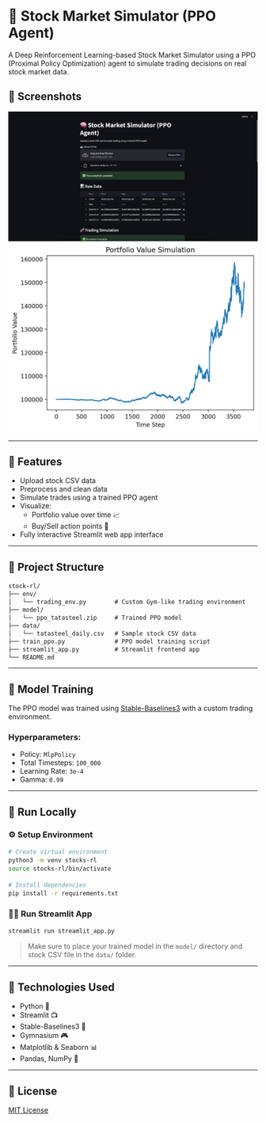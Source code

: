 
# 🧠 Stock Market Simulator (PPO Agent)

A Deep Reinforcement Learning-based Stock Market Simulator using a PPO (Proximal Policy Optimization) agent to simulate trading decisions on real stock market data.

## 📸 Screenshots

![App Screenshot 1](image.png)
![App Screenshot 2](3be9b15d01ac7c0e2f75d0713801c85cbcca9364337afc81f9d5bac7.png)

---

## 🚀 Features

- Upload stock CSV data
- Preprocess and clean data
- Simulate trades using a trained PPO agent
- Visualize:
  - Portfolio value over time 📈
  - Buy/Sell action points 📍
- Fully interactive Streamlit web app interface

---

## 📂 Project Structure

```
stock-rl/
├── env/
│   └── trading_env.py        # Custom Gym-like trading environment
├── model/
│   └── ppo_tatasteel.zip     # Trained PPO model
├── data/
│   └── tatasteel_daily.csv   # Sample stock CSV data
├── train_ppo.py              # PPO model training script
├── streamlit_app.py          # Streamlit frontend app
└── README.md
```

---

## 🧠 Model Training

The PPO model was trained using [Stable-Baselines3](https://github.com/DLR-RM/stable-baselines3) with a custom trading environment.

### Hyperparameters:

- Policy: `MlpPolicy`
- Total Timesteps: `100_000`
- Learning Rate: `3e-4`
- Gamma: `0.99`

---

## 🧪 Run Locally

### ⚙️ Setup Environment

```bash
# Create virtual environment
python3 -m venv stocks-rl
source stocks-rl/bin/activate

# Install dependencies
pip install -r requirements.txt
```

### 🏃‍♂️ Run Streamlit App

```bash
streamlit run streamlit_app.py
```

> Make sure to place your trained model in the `model/` directory and stock CSV file in the `data/` folder.

---

## 💼 Technologies Used

- Python 🐍
- Streamlit 📺
- Stable-Baselines3 🧠
- Gymnasium 🎮
- Matplotlib & Seaborn 📊
- Pandas, NumPy 🔢

---

## 📜 License

[MIT License](LICENSE)
